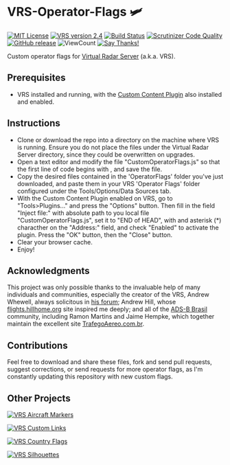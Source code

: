 # VRS-Operator-Flags 🛩️ 
[![MIT License](https://img.shields.io/badge/License-MIT-red.svg)](LICENSE) [![VRS version 2.4](https://img.shields.io/badge/VRS-v2.4-blue.svg)](http://virtualradarserver.co.uk/Download.aspx) [![Build Status](https://travis-ci.org/dedevillela/VRS-Operator-Flags.svg?branch=master)](https://travis-ci.org/dedevillela/VRS-Operator-Flags) [![Scrutinizer Code Quality](https://scrutinizer-ci.com/g/dedevillela/VRS-Operator-Flags/badges/quality-score.png?b=master)](https://scrutinizer-ci.com/g/dedevillela/VRS-Operator-Flags/?branch=master) [![GitHub release](https://img.shields.io/github/release/dedevillela/VRS-Operator-Flags.svg)](https://github.com/dedevillela/VRS-Operator-Flags/releases) ![ViewCount](https://views.whatilearened.today/views/github/dedevillela/VRS-Operator-Flags.svg) [![Say Thanks!](https://img.shields.io/badge/SayThanks.io-%E2%98%BC-1EAEDB.svg)](https://saythanks.io/to/dedevillela)

Custom operator flags for [Virtual Radar Server](https://www.virtualradarserver.co.uk "Virtual Radar Server's Homepage") (a.k.a. VRS).

## Prerequisites
-   VRS installed and running, with the [Custom Content Plugin](http://www.virtualradarserver.co.uk/documentation/CustomContent/Default.aspx "Custom Content Plugin") also installed and enabled.

## Instructions
-   Clone or download the repo into a directory on the machine where VRS is running. Ensure you do not place the files under the Virtual Radar Server directory, since they could be overwritten on upgrades.
-   Open a text editor and modify the file "CustomOperatorFlags.js" so that the first line of code begins with <script> and the last line ends with </script>, and save the file.
-   Copy the desired files contained in the 'OperatorFlags' folder you've just downloaded, and paste them in your VRS 'Operator Flags' folder configured under the Tools/Options/Data Sources tab.
-   With the Custom Content Plugin enabled on VRS, go to "Tools>Plugins..." and press the "Options" button. Then fill in the field "Inject file:" with absolute path to you local file "CustomOperatorFlags.js", set it to "END of HEAD", with and asterisk (*) characther on the "Address:" field, and check "Enabled" to activate the plugin. Press the "OK" button, then the "Close" button.
-   Clear your browser cache.
-   Enjoy!

## Acknowledgments
This project was only possible thanks to the invaluable help of many individuals and communities, especially the creator of the VRS, Andrew Whewell, always solicitous in [his forum](https://forum.virtualradarserver.co.uk/); Andrew Hill, whose [flights.hillhome.org](http://flights.hillhome.org/) site inspired me deeply; and all of the [ADS-B Brasil](http://bradsb.com/forum/index.php) community, including Ramon Martins and Jaime Hempke, which together maintain the excellent site [TrafegoAereo.com.br](http://trafegoaereo.com.br/).

## Contributions
Feel free to download and share these files, fork and send pull requests, suggest corrections, or send requests for more operator flags, as I'm constantly updating this repository with new custom flags.

## Other Projects

[![VRS Aircraft Markers](https://img.shields.io/badge/VRS-Aircraft_Markers-orange.svg)](https://github.com/dedevillela/VRS-Aircraft-Markers)

[![VRS Custom Links](https://img.shields.io/badge/VRS-Custom_Links-yellow.svg)](https://github.com/dedevillela/VRS-Custom-links/)

[![VRS Country Flags](https://img.shields.io/badge/VRS-Country_Flags-green.svg)](https://github.com/dedevillela/VRS-Country-Flags)

[![VRS Silhouettes](https://img.shields.io/badge/VRS-Silhouettes-brightgreen.svg)](https://github.com/dedevillela/VRS-Silhouettes/)

